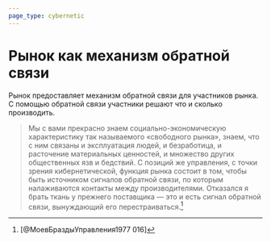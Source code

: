 ```yaml
---
page_type: cybernetic
---
```


# Рынок как механизм обратной связи

Рынок предоставляет механизм обратной связи для участников рынка. С помощью обратной связи участники решают что и сколько производить.

> Мы с вами прекрасно знаем социально-экономическую характеристику так называемого «свободного рынка», знаем, что с ним связаны и эксплуатация людей, и безработица, и расточение материальных ценностей, и множество других общественных язв и бедствий. С позиций же управления, с точки зрения кибернетической, функция рынка состоит в том, чтобы быть источником сигналов обратной связи, по которым налаживаются контакты между производителями. Отказался я брать ткань у прежнего поставщика — это и есть сигнал обратной связи, вынуждающий его перестраиваться.[^1]

[^1]:  [@МоевБраздыУправления1977 016]

